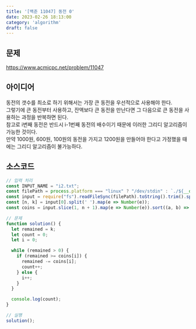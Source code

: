 ```yaml
---
title: '[백준 11047] 동전 0'
date: 2023-02-26 18:13:00
category: 'algorithm'
draft: false
---
```


## 문제
https://www.acmicpc.net/problem/11047

## 아이디어
동전의 갯수를 최소로 하기 위해서는 가장 큰 동전을 우선적으로 사용해야 한다.  
그렇기에 큰 동전부터 사용하고, 잔액보다 큰 동전을 만난다면 그 다음으로 큰 동전을 사용하는 과정을 반복하면 된다.  
참고로 i번째 동전은 반드시 i-1번째 동전의 배수이기 때문에 이러한 그리디 알고리즘이 가능한 것이다.  
만약 1000원, 600원, 100원의 동전을 가지고 1200원을 만들어야 한다고 가정했을 때에는 그리디 알고리즘이 불가능하다.

## 소스코드
```js
// 입력 처리
const INPUT_NAME = "i2.txt";
const filePath = process.platform === "linux" ? "/dev/stdin" : `./${__dirname.split('\\').pop()}/${INPUT_NAME}`;
const input = require("fs").readFileSync(filePath).toString().trim().split("\n").map(item => item.trim());
const [n, k] = input[0].split(' ').map(e => Number(e));
const coins = input.slice(1, n + 1).map(e => Number(e)).sort((a, b) => b - a);

// 문제
function solution() {
  let remained = k;
  let count = 0;
  let i = 0;

  while (remained > 0) {
    if (remained >= coins[i]) {
      remained -= coins[i];
      count++;
    } else {
      i++;
    }
  }

  console.log(count);
}

// 실행
solution();
```